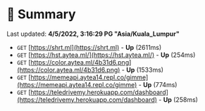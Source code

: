 # 📖 Summary
Last updated: **4/5/2022, 3:16:29 PG "Asia/Kuala_Lumpur"**

- `GET` [https://shrt.ml](https://shrt.ml) - **Up** (2611ms)
- `GET` [https://hst.aytea.ml/](https://hst.aytea.ml/) - **Up** (254ms)
- `GET` [https://color.aytea.ml/4b31d6.png](https://color.aytea.ml/4b31d6.png) - **Up** (1533ms)
- `GET` [https://memeapi.aytea14.repl.co/gimme](https://memeapi.aytea14.repl.co/gimme) - **Up** (774ms)
- `GET` [https://teledrivemy.herokuapp.com/dashboard](https://teledrivemy.herokuapp.com/dashboard) - **Up** (258ms)
